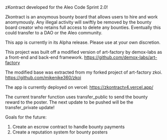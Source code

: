 zKontract developed for the Aleo Code Sprint 2.0!

Zkontract is an anoymous bounty board that allows users to hire and work anomymously. Any illegal activity will swiftly be removed by the bounty board creator who retains full access to delete any bounties. Eventually this could transfer to a DAO or the Aleo community.

This app is currently in its Alpha release. Please use at your own discretion. 

This project was built off a modified version of art-factory by demox-labs as a front-end and back-end framework. https://github.com/demox-labs/art-factory

The modified base was extracted from my forked project of art-factory zkoi. https://github.com/mikenike360/zkoi

The app is currently deployed on vercel: https://zkontractv4.vercel.app/

The current transfer function uses transfer_public to send the bounty reward to the poster. The next update to be pushed will be the transfer_private update!

Goals for the future:

1. Create an escrow contract to handle bounty payments
2. Create a reputation system for bounty posters